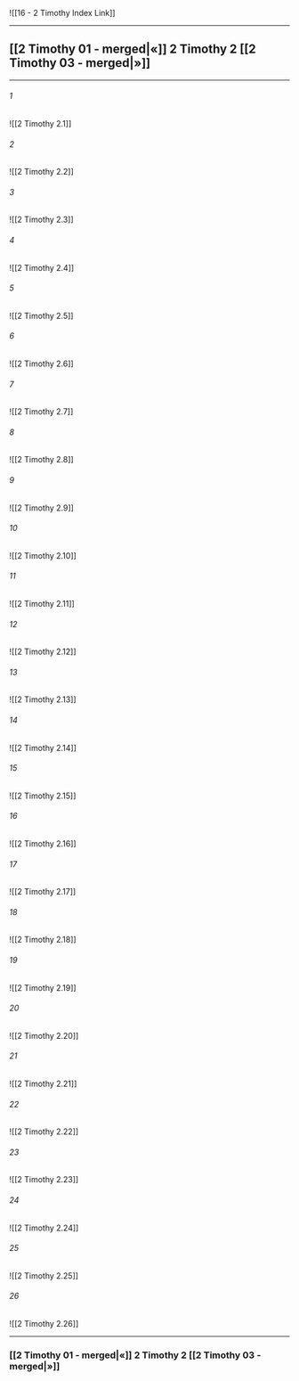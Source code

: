 ![[16 - 2 Timothy Index Link]]

---
##  [[2 Timothy 01 - merged|«]] 2 Timothy 2 [[2 Timothy 03 - merged|»]]

---

###### 1
![[2 Timothy 2.1]] 

###### 2
![[2 Timothy 2.2]] 

###### 3
![[2 Timothy 2.3]] 

###### 4
![[2 Timothy 2.4]]

###### 5 
![[2 Timothy 2.5]] 

###### 6
![[2 Timothy 2.6]] 

###### 7
![[2 Timothy 2.7]] 

###### 8
![[2 Timothy 2.8]] 

###### 9
![[2 Timothy 2.9]] 

###### 10
![[2 Timothy 2.10]] 

###### 11
![[2 Timothy 2.11]] 

###### 12
![[2 Timothy 2.12]]

###### 13
![[2 Timothy 2.13]] 

###### 14
![[2 Timothy 2.14]] 

###### 15
![[2 Timothy 2.15]]

###### 16
![[2 Timothy 2.16]] 

###### 17
![[2 Timothy 2.17]]

###### 18
![[2 Timothy 2.18]] 

###### 19
![[2 Timothy 2.19]] 

###### 20
![[2 Timothy 2.20]]

###### 21
![[2 Timothy 2.21]] 

###### 22
![[2 Timothy 2.22]] 

###### 23
![[2 Timothy 2.23]]

###### 24
![[2 Timothy 2.24]] 

###### 25
![[2 Timothy 2.25]]

###### 26
![[2 Timothy 2.26]] 


---
###  [[2 Timothy 01 - merged|«]] 2 Timothy 2 [[2 Timothy 03 - merged|»]]